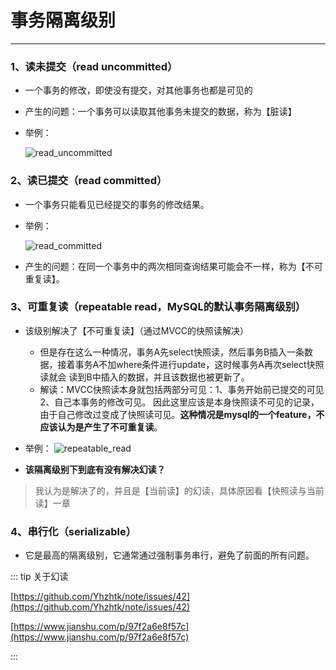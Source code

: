 # 事务隔离级别
---

### 1、读未提交（read uncommitted）

* 一个事务的修改，即使没有提交，对其他事务也都是可见的

* 产生的问题：一个事务可以读取其他事务未提交的数据，称为【脏读】

* 举例：

  ![read_uncommitted](http://motor.rcer666.cn/program/mysql/read_uncommitted.png)

### 2、读已提交（read committed）

* 一个事务只能看见已经提交的事务的修改结果。

* 举例：

  ![read_committed](http://motor.rcer666.cn/program/mysql/read_committed.png)

* 产生的问题：在同一个事务中的两次相同查询结果可能会不一样，称为【不可重复读】。

### 3、可重复读（repeatable read，MySQL的默认事务隔离级别）

* 该级别解决了【不可重复读】（通过MVCC的快照读解决）
  * 但是存在这么一种情况，事务A先select快照读，然后事务B插入一条数据，接着事务A不加where条件进行update，这时候事务A再次select快照读就会
  读到B中插入的数据，并且该数据也被更新了。
  * 解读：MVCC快照读本身就包括两部分可见：1、事务开始前已提交的可见 2、自己本事务的修改可见。
  因此这里应该是本身快照读不可见的记录，由于自己修改过变成了快照读可见。**这种情况是mysql的一个feature，不应该认为是产生了不可重复读**。

* 举例：
  ![repeatable_read](http://motor.rcer666.cn/program/mysql/repeatable_read.png)

* **该隔离级别下到底有没有解决幻读？**
> 我认为是解决了的，并且是【当前读】的幻读，具体原因看【快照读与当前读】一章

### 4、串行化（serializable）

* 它是最高的隔离级别，它通常通过强制事务串行，避免了前面的所有问题。

::: tip 关于幻读

[https://github.com/Yhzhtk/note/issues/42](https://github.com/Yhzhtk/note/issues/42)

[https://www.jianshu.com/p/97f2a6e8f57c](https://www.jianshu.com/p/97f2a6e8f57c)

:::
